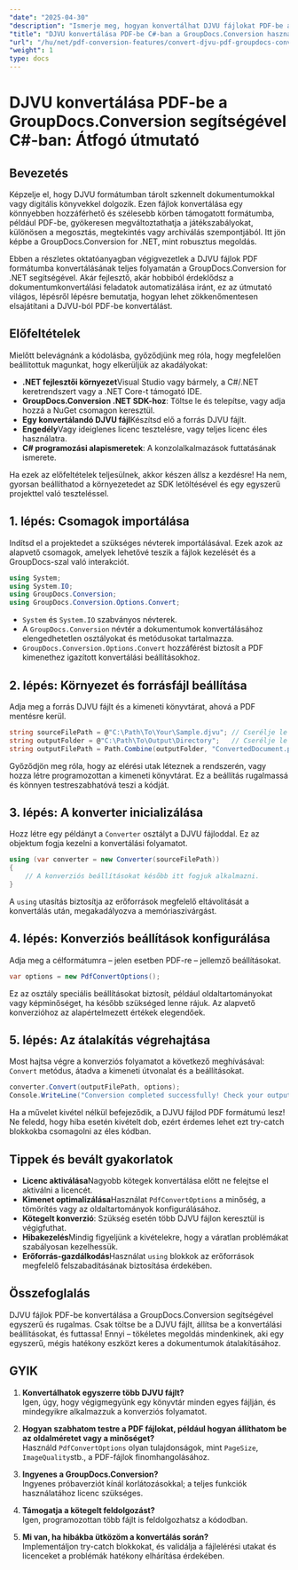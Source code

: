 ```yaml
---
"date": "2025-04-30"
"description": "Ismerje meg, hogyan konvertálhat DJVU fájlokat PDF-be a .NET GroupDocs.Conversion segítségével. Kövesse ezt a lépésről lépésre szóló útmutatót a zökkenőmentes dokumentumátalakításhoz."
"title": "DJVU konvertálása PDF-be C#-ban a GroupDocs.Conversion használatával – lépésről lépésre útmutató"
"url": "/hu/net/pdf-conversion-features/convert-djvu-pdf-groupdocs-conversion-csharp/"
"weight": 1
type: docs
---
```

# DJVU konvertálása PDF-be a GroupDocs.Conversion segítségével C#-ban: Átfogó útmutató

## Bevezetés
Képzelje el, hogy DJVU formátumban tárolt szkennelt dokumentumokkal vagy digitális könyvekkel dolgozik. Ezen fájlok konvertálása egy könnyebben hozzáférhető és szélesebb körben támogatott formátumba, például PDF-be, gyökeresen megváltoztathatja a játékszabályokat, különösen a megosztás, megtekintés vagy archiválás szempontjából. Itt jön képbe a GroupDocs.Conversion for .NET, mint robusztus megoldás.

Ebben a részletes oktatóanyagban végigvezetlek a DJVU fájlok PDF formátumba konvertálásának teljes folyamatán a GroupDocs.Conversion for .NET segítségével. Akár fejlesztő, akár hobbiból érdeklődsz a dokumentumkonvertálási feladatok automatizálása iránt, ez az útmutató világos, lépésről lépésre bemutatja, hogyan lehet zökkenőmentesen elsajátítani a DJVU-ból PDF-be konvertálást.

## Előfeltételek

Mielőtt belevágnánk a kódolásba, győződjünk meg róla, hogy megfelelően beállítottuk magunkat, hogy elkerüljük az akadályokat:

- **.NET fejlesztői környezet**Visual Studio vagy bármely, a C#/.NET keretrendszert vagy a .NET Core-t támogató IDE.
- **GroupDocs.Conversion .NET SDK-hoz**: Töltse le és telepítse, vagy adja hozzá a NuGet csomagon keresztül.
- **Egy konvertálandó DJVU fájl**Készítsd elő a forrás DJVU fájlt.
- **Engedély**Vagy ideiglenes licenc tesztelésre, vagy teljes licenc éles használatra.
- **C# programozási alapismeretek**: A konzolalkalmazások futtatásának ismerete.

Ha ezek az előfeltételek teljesülnek, akkor készen állsz a kezdésre! Ha nem, gyorsan beállíthatod a környezetedet az SDK letöltésével és egy egyszerű projekttel való teszteléssel.

## 1. lépés: Csomagok importálása

Indítsd el a projektedet a szükséges névterek importálásával. Ezek azok az alapvető csomagok, amelyek lehetővé teszik a fájlok kezelését és a GroupDocs-szal való interakciót.

```csharp
using System;
using System.IO;
using GroupDocs.Conversion;
using GroupDocs.Conversion.Options.Convert;
```

- `System` és `System.IO` szabványos névterek.
- A `GroupDocs.Conversion` névtér a dokumentumok konvertálásához elengedhetetlen osztályokat és metódusokat tartalmazza.
- `GroupDocs.Conversion.Options.Convert` hozzáférést biztosít a PDF kimenethez igazított konvertálási beállításokhoz.

## 2. lépés: Környezet és forrásfájl beállítása

Adja meg a forrás DJVU fájlt és a kimeneti könyvtárat, ahová a PDF mentésre kerül.

```csharp
string sourceFilePath = @"C:\Path\To\Your\Sample.djvu"; // Cserélje le a DJVU fájl elérési útjával
string outputFolder = @"C:\Path\To\Output\Directory";   // Cserélje le a kívánt kimeneti mappára
string outputFilePath = Path.Combine(outputFolder, "ConvertedDocument.pdf");
```

Győződjön meg róla, hogy az elérési utak léteznek a rendszerén, vagy hozza létre programozottan a kimeneti könyvtárat. Ez a beállítás rugalmassá és könnyen testreszabhatóvá teszi a kódját.

## 3. lépés: A konverter inicializálása

Hozz létre egy példányt a `Converter` osztályt a DJVU fájloddal. Ez az objektum fogja kezelni a konvertálási folyamatot.

```csharp
using (var converter = new Converter(sourceFilePath))
{
    // A konverziós beállításokat később itt fogjuk alkalmazni.
}
```

A `using` utasítás biztosítja az erőforrások megfelelő eltávolítását a konvertálás után, megakadályozva a memóriaszivárgást.

## 4. lépés: Konverziós beállítások konfigurálása

Adja meg a célformátumra – jelen esetben PDF-re – jellemző beállításokat.

```csharp
var options = new PdfConvertOptions();
```

Ez az osztály speciális beállításokat biztosít, például oldaltartományokat vagy képminőséget, ha később szükséged lenne rájuk. Az alapvető konverzióhoz az alapértelmezett értékek elegendőek.

## 5. lépés: Az átalakítás végrehajtása

Most hajtsa végre a konverziós folyamatot a következő meghívásával: `Convert` metódus, átadva a kimeneti útvonalat és a beállításokat.

```csharp
converter.Convert(outputFilePath, options);
Console.WriteLine("Conversion completed successfully! Check your output folder.");
```

Ha a művelet kivétel nélkül befejeződik, a DJVU fájlod PDF formátumú lesz! Ne feledd, hogy hiba esetén kivételt dob, ezért érdemes lehet ezt try-catch blokkokba csomagolni az éles kódban.

## Tippek és bevált gyakorlatok

- **Licenc aktiválása**Nagyobb kötegek konvertálása előtt ne felejtse el aktiválni a licencét.
- **Kimenet optimalizálása**Használat `PdfConvertOptions` a minőség, a tömörítés vagy az oldaltartományok konfigurálásához.
- **Kötegelt konverzió**: Szükség esetén több DJVU fájlon keresztül is végigfuthat.
- **Hibakezelés**Mindig figyeljünk a kivételekre, hogy a váratlan problémákat szabályosan kezelhessük.
- **Erőforrás-gazdálkodás**Használat `using` blokkok az erőforrások megfelelő felszabadításának biztosítása érdekében.

## Összefoglalás

DJVU fájlok PDF-be konvertálása a GroupDocs.Conversion segítségével egyszerű és rugalmas. Csak töltse be a DJVU fájlt, állítsa be a konvertálási beállításokat, és futtassa! Ennyi – tökéletes megoldás mindenkinek, aki egy egyszerű, mégis hatékony eszközt keres a dokumentumok átalakításához.

## GYIK

1. **Konvertálhatok egyszerre több DJVU fájlt?**  
Igen, úgy, hogy végigmegyünk egy könyvtár minden egyes fájlján, és mindegyikre alkalmazzuk a konverziós folyamatot.

2. **Hogyan szabhatom testre a PDF fájlokat, például hogyan állíthatom be az oldalméretet vagy a minőséget?**  
Használd `PdfConvertOptions` olyan tulajdonságok, mint `PageSize`, `ImageQuality`stb., a PDF-fájlok finomhangolásához.

3. **Ingyenes a GroupDocs.Conversion?**  
Ingyenes próbaverziót kínál korlátozásokkal; a teljes funkciók használatához licenc szükséges.

4. **Támogatja a kötegelt feldolgozást?**  
Igen, programozottan több fájlt is feldolgozhatsz a kódodban.

5. **Mi van, ha hibákba ütközöm a konvertálás során?**  
Implementáljon try-catch blokkokat, és validálja a fájlelérési utakat és licenceket a problémák hatékony elhárítása érdekében.
